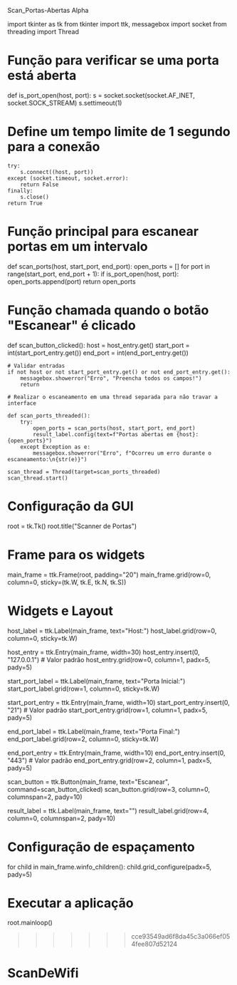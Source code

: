 
 Scan_Portas-Abertas Alpha

 
import tkinter as tk
from tkinter import ttk, messagebox
import socket
from threading import Thread

# Função para verificar se uma porta está aberta
def is_port_open(host, port):
    s = socket.socket(socket.AF_INET, socket.SOCK_STREAM)
    s.settimeout(1)  
  # Define um tempo limite de 1 segundo para a conexão
    try:
        s.connect((host, port))
    except (socket.timeout, socket.error):
        return False
    finally:
        s.close()
    return True

# Função principal para escanear portas em um intervalo
def scan_ports(host, start_port, end_port):
    open_ports = []
    for port in range(start_port, end_port + 1):
        if is_port_open(host, port):
            open_ports.append(port)
    return open_ports

# Função chamada quando o botão "Escanear" é clicado
def scan_button_clicked():
    host = host_entry.get()
    start_port = int(start_port_entry.get())
    end_port = int(end_port_entry.get())

    # Validar entradas
    if not host or not start_port_entry.get() or not end_port_entry.get():
        messagebox.showerror("Erro", "Preencha todos os campos!")
        return

    # Realizar o escaneamento em uma thread separada para não travar a interface
    
    def scan_ports_threaded():
        try:
            open_ports = scan_ports(host, start_port, end_port)
            result_label.config(text=f"Portas abertas em {host}: {open_ports}")
        except Exception as e:
            messagebox.showerror("Erro", f"Ocorreu um erro durante o escaneamento:\n{str(e)}")

    scan_thread = Thread(target=scan_ports_threaded)
    scan_thread.start()

# Configuração da GUI
root = tk.Tk()
root.title("Scanner de Portas")

# Frame para os widgets
main_frame = ttk.Frame(root, padding="20")
main_frame.grid(row=0, column=0, sticky=(tk.W, tk.E, tk.N, tk.S))

# Widgets e Layout
host_label = ttk.Label(main_frame, text="Host:")
host_label.grid(row=0, column=0, sticky=tk.W)

host_entry = ttk.Entry(main_frame, width=30)
host_entry.insert(0, "127.0.0.1")  # Valor padrão
host_entry.grid(row=0, column=1, padx=5, pady=5)

start_port_label = ttk.Label(main_frame, text="Porta Inicial:")
start_port_label.grid(row=1, column=0, sticky=tk.W)

start_port_entry = ttk.Entry(main_frame, width=10)
start_port_entry.insert(0, "21")  # Valor padrão
start_port_entry.grid(row=1, column=1, padx=5, pady=5)

end_port_label = ttk.Label(main_frame, text="Porta Final:")
end_port_label.grid(row=2, column=0, sticky=tk.W)

end_port_entry = ttk.Entry(main_frame, width=10)
end_port_entry.insert(0, "443")  # Valor padrão
end_port_entry.grid(row=2, column=1, padx=5, pady=5)

scan_button = ttk.Button(main_frame, text="Escanear", command=scan_button_clicked)
scan_button.grid(row=3, column=0, columnspan=2, pady=10)

result_label = ttk.Label(main_frame, text="")
result_label.grid(row=4, column=0, columnspan=2, pady=10)

# Configuração de espaçamento
for child in main_frame.winfo_children():
    child.grid_configure(padx=5, pady=5)

# Executar a aplicação
root.mainloop()
>>>>>>> cce93549ad6f8da45c3a066ef054fee807d52124
# ScanDeWifi
